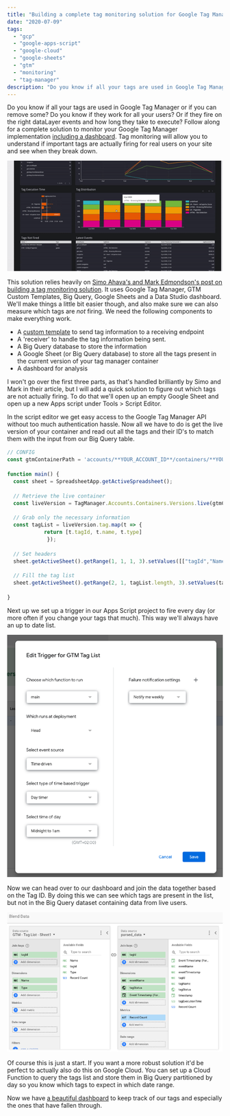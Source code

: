 ```yaml
---
title: "Building a complete tag monitoring solution for Google Tag Manager"
date: "2020-07-09"
tags: 
  - "gcp"
  - "google-apps-script"
  - "google-cloud"
  - "google-sheets"
  - "gtm"
  - "monitoring"
  - "tag-manager"
description: "Do you know if all your tags are used in Google Tag Manager or if you can remove some? Do you know if they work for all your users? Or if they fire on the right dataLayer events and how long they take to execute? Follow along for a complete solution to monitor your Google Tag Manager implementation including a dashboard. Tag monitoring will allow you to understand if important tags are actually firing for real users on your site and see when they break down."
---
```


Do you know if all your tags are used in Google Tag Manager or if you can remove some? Do you know if they work for all your users? Or if they fire on the right dataLayer events and how long they take to execute? Follow along for a complete solution to monitor your Google Tag Manager implementation [including a dashboard](https://datastudio.google.com/u/0/reporting/3f3c1024-3646-42ae-8589-8666b2113557/page/2EuWB). Tag monitoring will allow you to understand if important tags are actually firing for real users on your site and see when they break down.

![A Data Studio dashboard tag monitoring solution for your Google Tag Manager tags](images/gtm-tag-monitoring-dashboard.gif)

This solution relies heavily on [Simo Ahava's and Mark Edmondson's post on building a tag monitoring solution](https://www.simoahava.com/analytics/google-tag-manager-monitor/). It uses Google Tag Manager, GTM Custom Templates, Big Query, Google Sheets and a Data Studio dashboard. We'll make things a little bit easier though, and also make sure we can also measure which tags are _not_ firing. We need the following components to make everything work.

- A [custom template](https://tagmanager.google.com/gallery/#/owners/gtm-templates-simo-ahava/templates/google-tag-manager-monitor) to send tag information to a receiving endpoint
- A 'receiver' to handle the tag information being sent.
- A Big Query database to store the information
- A Google Sheet (or Big Query database) to store all the tags present in the current version of your tag manager container
- A dashboard for analysis

I won't go over the first three parts, as that's handled brilliantly by Simo and Mark in their article, but I will add a quick solution to figure out which tags are not actually firing. To do that we'll open up an empty Google Sheet and open up a new Apps script under Tools > Script Editor.

In the script editor we get easy access to the Google Tag Manager API without too much authentication hassle. Now all we have to do is get the live version of your container and read out all the tags and their ID's to match them with the input from our Big Query table.

```javascript
// CONFIG
const gtmContainerPath = 'accounts/**YOUR_ACCOUNT_ID**/containers/**YOUR_CONTAINER_ID**';

function main() {
  const sheet = SpreadsheetApp.getActiveSpreadsheet();
  
  // Retrieve the live container
  const liveVersion = TagManager.Accounts.Containers.Versions.live(gtmContainerPath);

  // Grab only the necessary information
  const tagList = liveVersion.tag.map(t => {
            return [t.tagId, t.name, t.type]
             });
  
  // Set headers
  sheet.getActiveSheet().getRange(1, 1, 1, 3).setValues([["tagId","Name", "Type"]]);
  
  // Fill the tag list
  sheet.getActiveSheet().getRange(2, 1, tagList.length, 3).setValues(tagList);   
  
}
```

Next up we set up a trigger in our Apps Script project to fire every day (or more often if you change your tags that much). This way we'll always have an up to date list.

![](images/Screenshot-2020-07-09-at-16.40.29.png)

Now we can head over to our dashboard and join the data together based on the Tag ID. By doing this we can see which tags are present in the list, but not in the Big Query dataset containing data from live users.

![Blending tag name data from GTM and tag monitoring data from our site](images/Screenshot-2020-07-09-at-16.37.07.png)

Of course this is just a start. If you want a more robust solution it'd be perfect to actually also do this on Google Cloud. You can set up a Cloud Function to query the tags list and store them in Big Query partitioned by day so you know which tags to expect in which date range.

Now we have [a beautiful dashboard](https://datastudio.google.com/reporting/3f3c1024-3646-42ae-8589-8666b2113557) to keep track of our tags and especially the ones that have fallen through.

